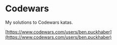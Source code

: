 # Codewars

My solutions to Codewars katas.

[https://www.codewars.com/users/ben.puckhaber](https://www.codewars.com/users/ben.puckhaber)